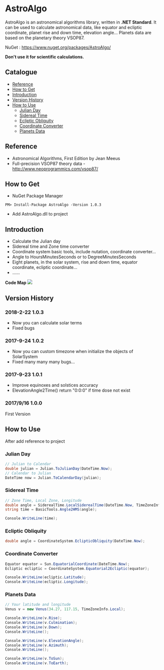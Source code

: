# AstroAlgo
AstroAlgo is an astronomical algorithms library, written in __.NET Standard__. It can be used to calculate astronomical data, like equator and ecliptic coordinate, planet rise and down time, elevation angle... Planets data are based on the planetary theory VSOP87.

NuGet : https://www.nuget.org/packages/AstroAlgo/

__Don't use it for scientific calculations.__

## Catalogue
- [Reference](#reference)
- [How to Get](#how-to-get)
- [Introduction](#introduction)
- [Version History](#version-history)
- [How to Use](#how-to-use)
  - [Julian Day](#julian-day)
  - [Sidereal Time](#sidereal-time)
  - [Ecliptic Obliquity](#ecliptic-obliquity)
  - [Coordinate Converter](#coordinate-converter)
  - [Planets Data](#planets-data)

## Reference
* Astronomical Algorithms, First Edition by Jean Meeus
* Full-precision VSOP87 theory data - http://www.neoprogrammics.com/vsop87/

## How to Get
* NuGet Package Manager
```
PM> Install-Package AstroAlgo -Version 1.0.3
```
* Add AstroAlgo.dll to project

## Introduction
* Calculate the Julian day
* Sidereal time and Zone time converter
* Coordinate system basic tools, include nutation, coordinate converter...
* Angle to HoursMinutesSeconds or to DegreeMinutesSeconds
* Eight planets, in the solar system, rise and down time, equator coordinate, ecliptic coordinate...
* ......

__Code Map__
![](https://github.com/ZhangGaoxing/AstroAlgo/blob/master/Doc/class.png)

## Version History
### 2018-2-22 1.0.3 
* Now you can calculate solar terms
* Fixed bugs
### 2017-9-24 1.0.2 
* Now you can custom timezone when initialize the objects of SolarSystem
* Fixed many many many bugs...
### 2017-9-23 1.0.1 
* Improve equinoxes and solstices accuracy 
* ElevationAngle2Time() return "0:0:0" if time dose not exist
### 2017/9/16 1.0.0
First Version

## How to Use
After add reference to project
### Julian Day
```C#
// Julian to Calendar
double julian = Julian.ToJulianDay(DateTime.Now);
// Calendar to Julian
DateTime now = Julian.ToCalendarDay(julian);
```
### Sidereal Time
```C#
// Zone Time, Local Zone, Longitude
double angle = SiderealTime.LocalSiderealTime(DateTime.Now, TimeZoneInfo.Local, 117.18);
string time = BasicTools.Angle2HMS(angle);

Console.WriteLine(time);
```
### Ecliptic Obliquity
```C#
double angle = CoordinateSystem.EclipticObliquity(DateTime.Now);
```
### Coordinate Converter
```C#
Equator equator = Sun.EquatorialCoordinate(DateTime.Now);
Ecliptic ecliptic = CoordinateSystem.Equatorial2Ecliptic(equator);

Console.WriteLine(ecliptic.Latitude);
Console.WriteLine(ecliptic.Longitude);
```
### Planets Data
```C#
// Your latitude and longitude
Venus v = new Venus(34.27, 117.15, TimeZoneInfo.Local);

Console.WriteLine(v.Rise);
Console.WriteLine(v.Culmination);
Console.WriteLine(v.Down);
Console.WriteLine();

Console.WriteLine(v.ElevationAngle);
Console.WriteLine(v.Azimuth);
Console.WriteLine();

Console.WriteLine(v.ToSun);
Console.WriteLine(v.ToEarth);
```
